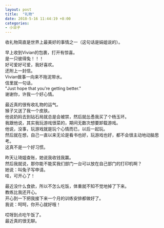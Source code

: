 ```yaml
---
layout: post
title:  "礼物"
date: 2018-5-16 11:44:19 +8:00 
categories: 
- 小日子
---
```


收礼物简直是世界上最美好的事情之一（这句话是娟姐说的）。  

早上收到Vivian的包裹，打开有惊喜。  
是一只彼得兔！！！  
好可爱好可爱，我好喜欢。  
还附上一封信。  
Vivian做事一向来不拖泥带水。  
信里就一句话，  
"Just hope that you're getting better."  
谢谢你，许我一个好心情。  

最近真的很有收礼物的运气。  
猴子又送了我一个皮肤。  
他说奶妈去到钻石局就总是会被禁，然后就怂恿我买了个杨玉环。  
我跟他说，其实我玩游戏很菜的，期间无数次想要卸载游戏。  
他说，没事，玩游戏就是玩个心情而已，以后一起玩。  
然后就在想，自己一直以来无论是看书也好，玩游戏也好，都不会很主动地动脑思考。  
这真不是一个好习惯。  

昨天让琦姐查账，她说我收钱我赢。  
然后我就说，那你能不能奖我们部门一台可以放在自己部门的打印机啊？  
她说：叫兔子写申请。  
哇，可开心了！  

最近没什么食欲，所以不怎么吃饭，体重就不知不觉地掉了下来。  
教练比我还开心。  
开心到一下把我接下来一个月的训练安排都做好了。  
我说：呵呵，你开心就好哦！  

哎呀到点吃午饭了。    
最近真的很无聊。  